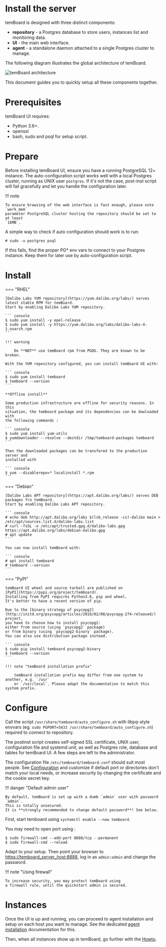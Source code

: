 <h1>Install the server</h1>

temBoard is designed with three distinct components:

- **repository** - a Postgres database to store users, instances list and
 monitoring data.
- **UI** - the main web interface.
- **agent** - a standalone daemon attached to a single Postgres cluster to manage.


The following diagram illustrates the global architecture of temBoard.

![temBoard architecture](sc/architecture.png)

This document guides you to quickly setup all these components together.


# Prerequisites

temBoard UI requires:

- Python 3.6+.
- openssl
- bash, sudo and psql for setup script.


# Prepare

Before installing temBoard UI, ensure you have a running PostgreSQL 12+ instance.
The auto-configuration script works well with a local Postgres cluster, running as UNIX user `postgres`.
If it's not the case, post-inst script will fail gracefully and let you handle the configuration later.

!!! note

    To ensure browsing of the web interface is fast enough, please note `work_mem`
    parameter PostgreSQL cluster hosting the repository should be set to at least
    `16MB`.

A simple way to check if auto configuration should work is to run:

``` console
# sudo -u postgres psql
```

If this fails, find the proper PG* env vars to connect to your Postgres instance.
Keep them for later use by auto-configuration script.


# Install


=== "RHEL"

    [Dalibo Labs YUM repository](https://yum.dalibo.org/labs/) serves latest stable RPM for temBoard.
    Start by enabling Dalibo Labs YUM repository.

    ``` console
    $ sudo yum install -y epel-release
    $ sudo yum install -y https://yum.dalibo.org/labs/dalibo-labs-4-1.noarch.rpm
    ```

    !!! warning

        Do **NOT** use temBoard rpm from PGDG. They are known to be broken.

    With the YUM repository configured, you can install temBoard UI with:

    ``` console
    $ sudo yum install temboard
    $ temboard --version
    ```

    **Offline install**

    Some production infrastructure are offline for security reasons. In this
    situation, the temboard package and its dependencies can be dowloaded with
    the following commands :

    ``` console
    $ sudo yum install yum-utils
    $ yumdownloader --resolve --destdir /tmp/temboard-packages temboard
    ```

    Then the downloaded packages can be transfered to the production server and
    installed with

    ``` console
    $ yum --disablerepo=* localinstall *.rpm
    ```


=== "Debian"

    [Dalibo Labs APT repository](https://apt.dalibo.org/labs/) serves DEB packages fro temBoard.
    Start by enabling Dalibo Labs APT repository.

    ``` console
    # echo deb http://apt.dalibo.org/labs $(lsb_release -cs)-dalibo main > /etc/apt/sources.list.d/dalibo-labs.list
    # curl -fsSL -o /etc/apt/trusted.gpg.d/dalibo-labs.gpg https://apt.dalibo.org/labs/debian-dalibo.gpg
    # apt update
    ```

    You can now install temBoard with:

    ``` console
    # apt install temboard
    # temboard --version
    ```


=== "PyPI"

    temBoard UI wheel and source tarball are published on
    [PyPI](https://pypi.org/project/temboard).
    Installing from PyPI requires Python3.6, pip and wheel.
    It's better to have a recent version of pip.

    Due to the [binary strategy of psycopg2](http://initd.org/psycopg/articles/2018/02/08/psycopg-274-released/) project,
    you have to choose how to install psycopg2:
    either from source (using `psycopg2` package)
    or from binary (using `psycopg2-binary` package).
    You can also use distribution package instead.

    ``` console
    $ sudo pip install temboard psycopg2-binary
    $ temboard --version
    ```

    !!! note "temBoard installation prefix"

        temBoard installation prefix may differ from one system to another, e.g. `/usr`
        or `/usr/local`. Please adapt the documentation to match this system prefix.


# Configure

Call the script `/usr/share/temboard/auto_configure.sh`
with libpq-style envvars (eg. `sudo PGPORT=5433 /usr/share/temboard/auto_configure.sh`)
required to connect to repository.

The postinst script creates
self-signed SSL certificate, UNIX user, configuration file and systemd unit,
as well as Postgres role, database and tables for temBoard UI.
A few steps are left to the administrator.

The configuration file `/etc/temboard/temboard.conf` should suit most people.
See [Configuration](server_configure.md) and customize if default port
or directories don't match your local needs,
or increase security by changing the certificate and the cookie secret key.

!!! danger "Default admin user"

    By default, temBoard is set up with a dumb `admin` user with password `admin`.
    This is totally unsecured.
    It is **strongly recommended to change default password**! See below.

First, start temboard using `systemctl enable --now temboard`.

You may need to open port using :

``` console
$ sudo firewall-cmd --add-port 8888/tcp --permanent
$ sudo firewall-cmd --reload
```

Adapt to your setup.
Then point your browser to <https://temboard_server_host:8888>,
log in as `admin:admin` and change the password.

!!! note "Using firewall"

    To increase security, you may protect temBoard using
    a firewall rule, until the quickstart admin is secured.


# Instances

Once the UI is up and running,
you can proceed to agent installation and setup on each host you want to manage.
See the dedicated [agent installation](agent_install.md) documentation for this.

Then, when all instances show up in temBoard,
go further with the [Howto](temboard-howto.md).
